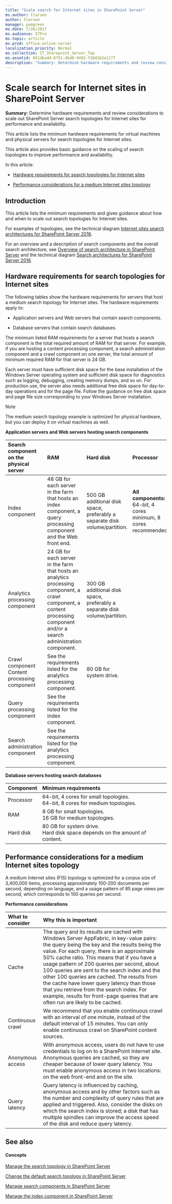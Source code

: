 ```yaml
---
title: "Scale search for Internet sites in SharePoint Server"
ms.author: tlarsen
author: tlarsen
manager: pamgreen
ms.date: 7/26/2017
ms.audience: ITPro
ms.topic: article
ms.prod: office-online-server
localization_priority: Normal
ms.collection: IT_Sharepoint_Server_Top
ms.assetid: 651dba4d-8751-4bd8-9492-f2842b2e1177
description: "Summary: Determine hardware requirements and review considerations to scale out SharePoint Server search topologies for Internet sites for performance and availability."
---
```


# Scale search for Internet sites in SharePoint Server

 **Summary:** Determine hardware requirements and review considerations to scale out SharePoint Server search topologies for Internet sites for performance and availability. 
  
This article lists the minimum hardware requirements for virtual machines and physical servers for search topologies for Internet sites.
  
This article also provides basic guidance on the scaling of search topologies to improve performance and availability.
  
In this article:
  
- [Hardware requirements for search topologies for Internet sites](scale-search-for-internet-sites.md#HW_FIS)
    
- [Performance considerations for a medium Internet sites topology](scale-search-for-internet-sites.md#Scale_FIS)
    
## Introduction

This article lists the minimum requirements and gives guidance about how and when to scale out search topologies for Internet sites.
  
For examples of topologies, see the technical diagram [Internet sites search architectures for SharePoint Server 2016](https://docs.com/officeitpro/2341/internet-sites-search-architectures-for-sharepoint).
  
For an overview and a description of search components and the overall search architecture, see [Overview of search architecture in SharePoint Server](search-architecture-overview.md) and the technical diagram [Search architectures for SharePoint Server 2016](http://download.microsoft.com/download/2/0/8/2081E053-4E56-4B87-87A4-9380D042B95D/SP_2016_Search_Architecture_Model.pdf).
  
## Hardware requirements for search topologies for Internet sites
<a name="HW_FIS"> </a>

The following tables show the hardware requirements for servers that host a medium search topology for Internet sites. The hardware requirements apply to:
  
- Application servers and Web servers that contain search components.
    
- Database servers that contain search databases.
    
The minimum listed RAM requirements for a server that hosts a search component is the total required amount of RAM for that server. For example, if you are hosting a content processing component, a search administration component and a crawl component on one server, the total amount of minimum required RAM for that server is 24 GB.
  
Each server must have sufficient disk space for the base installation of the Windows Server operating system and sufficient disk space for diagnostics such as logging, debugging, creating memory dumps, and so on. For production use, the server also needs additional free disk space for day-to-day operations and for the page file. Follow the guidance on free disk space and page file size corresponding to your Windows Server installation.
  
> [!NOTE]
> The medium search topology example is optimized for physical hardware, but you can deploy it on virtual machines as well. 
  
**Application servers and Web servers hosting search components**

|**Search component on the physical server**|**RAM**|**Hard disk**|**Processor**|
|:-----|:-----|:-----|:-----|
|Index component  <br/> |48 GB for each server in the farm that hosts an index component, a query processing component and the Web front end.  <br/> |500 GB additional disk space, preferably a separate disk volume/partition.  <br/> |**All components:** <br/> 64-bit, 4 cores minimum, 8 cores recommended.  <br/> |
|Analytics processing component  <br/> |24 GB for each server in the farm that hosts an analytics processing component, a crawl component, a content processing component and/or a search administration component.  <br/> |300 GB additional disk space, preferably a separate disk volume/partition.  <br/> |
|Crawl component  <br/> Content processing component  <br/> |See the requirements listed for the analytics processing component.  <br/> |80 GB for system drive.  <br/> |
|Query processing component  <br/> |See the requirements listed for the index component.  <br/> |
|Search administration component  <br/> |See the requirements listed for the analytics processing component.  <br/> |
   
**Database servers hosting search databases**

|**Component**|**Minimum requirements**|
|:-----|:-----|
|Processor  <br/> |64-bit, 4 cores for small topologies.  <br/> 64-bit, 8 cores for medium topologies.  <br/> |
|RAM  <br/> |8 GB for small topologies.  <br/> 16 GB for medium topologies.  <br/> |
|Hard disk  <br/> |80 GB for system drive.  <br/> Hard disk space depends on the amount of content.  <br/> |
   
## Performance considerations for a medium Internet sites topology
<a name="Scale_FIS"> </a>

A medium Internet sites (FIS) topology is optimized for a corpus size of 3,400,000 items, processing approximately 100-200 documents per second, depending on language, and a usage pattern of 85 page views per second, which corresponds to 100 queries per second.
  
**Performance considerations**

|**What to consider**|**Why this is important**|
|:-----|:-----|
|Cache  <br/> |The query and its results are cached with Windows Server AppFabric, in key-value pairs: the query being the key and the results being the value. For each query, there is an approximate 50% cache ratio. This means that if you have a usage pattern of 200 queries per second, about 100 queries are sent to the search index and the other 100 queries are cached. The results from the cache have lower query latency than those that you retrieve from the search index. For example, results for front-page queries that are often run are likely to be cached.  <br/> |
|Continuous crawl  <br/> |We recommend that you enable continuous crawl with an interval of one minute, instead of the default interval of 15 minutes. You can only enable continuous crawl on SharePoint content sources.  <br/> |
|Anonymous access  <br/> |With anonymous access, users do not have to use credentials to log on to a SharePoint Internet site. Anonymous queries are cached, so they are cheaper because of lower query latency. You must enable anonymous access in two locations: on the web front-end and on the site.  <br/> |
|Query latency  <br/> |Query latency is influenced by caching, anonymous access and by other factors such as the number and complexity of query rules that are applied and triggered. Also, consider the disks on which the search index is stored; a disk that has multiple spindles can improve the access speed of the disk and reduce query latency.  <br/> |
   
## See also
<a name="Scale_FIS"> </a>

#### Concepts

[Manage the search topology in SharePoint Server](manage-the-search-topology.md)
  
[Change the default search topology in SharePoint Server](change-the-default-search-topology.md)
  
[Manage search components in SharePoint Server](manage-search-components.md)
  
[Manage the index component in SharePoint Server](manage-the-index-component.md)


